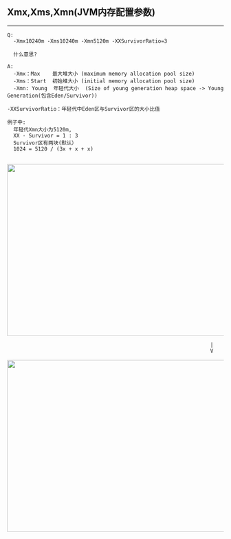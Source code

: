 ## Xmx,Xms,Xmn(JVM内存配置参数) ##
---
```
Q:
  -Xmx10240m -Xms10240m -Xmn5120m -XXSurvivorRatio=3
  
  什么意思?
```

```
A:
  -Xmx：Max    最大堆大小 (maximum memory allocation pool size)
  -Xms：Start  初始堆大小 (initial memory allocation pool size)
  -Xmn: Young  年轻代大小  (Size of young generation heap space -> Young Generation(包含Eden/Survivor))

-XXSurvivorRatio：年轻代中Eden区与Survivor区的大小比值

例子中:
  年轻代Xmn大小为5120m, 
  XX - Survivor = 1 : 3
  Survivor区有两块(默认）
  1024 = 5120 / (3x + x + x)
  

```

<p align="center">
  <img src="https://img-blog.csdnimg.cn/img_convert/739be5f7ec44cd19d07e3953f0cc8a82.png"  width="640" height="400">
</p>

```
                                                                  |
                                                                  V
```             

<p align="center">
  <img src="https://img-blog.csdn.net/20160516144358110"  width="640" height="400">
</p>



